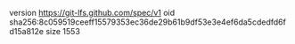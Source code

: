 version https://git-lfs.github.com/spec/v1
oid sha256:8c059519ceeff15579353ec36de29b61b9df53e3e4ef6da5cdedfd6fd15a812e
size 1553
